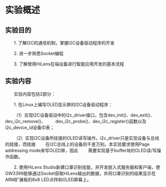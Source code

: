 # 实验概述

## 实验目的

&emsp;&emsp;1. 了解I2C的通信机制，掌握I2C设备驱动程序的开发

&emsp;&emsp;2. 进一步熟悉Socket编程

&emsp;&emsp;3. 了解使用HiLens在端设备进行智能应用开发的基本流程

## 实验内容

&emsp;&emsp;实验内容包括2部分：

&emsp;&emsp;1. 在Linux上编写OLED显示屏的I2C设备驱动程序：

&emsp;&emsp;（1）实现I2C设备驱动中的i2c_driver接口，包含dev_init()、dev_exit()、dev_i2c_remove()、
&emsp;&emsp;dev_i2c_probe()、dev_i2c_register()函数以及i2c_device_id设备ID表；

&emsp;&emsp;（2）实现I2C设备所挂接的OLED读写操作。i2c_driver只是实现设备与总线的挂接，而挂接
&emsp;&emsp;在I2C总线上的设备则千差万别。本实验要求使用Page addressing mode来写OLED屏，因此
&emsp;&emsp;需要实现基于buffer块的OLED读/写操作函数。

&emsp;&emsp;2. 使用HiLens Studio新建口罩识别技能，并开发嵌入式服务器和客户端，使GW3399能够通过Socket获取HiLens输出的数据，并将口罩识别的结果显示在ARM扩展板的8x8 LED点阵和OLED屏幕上。
